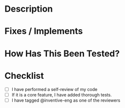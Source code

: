 # Description
<!--- Describe your changes here -->

# Fixes / Implements
<!--- Link issue ticket or story here -->
<!--- For Jira, you can use the [IA-XXXX] shorthand -->

# How Has This Been Tested?
<!--- Describe the tests you ran to verify things work -->
<!--- List tests that you have added if the change is for something new -->

# Checklist
<!--- list of things to check before requesting for review -->
- [ ] I have performed a self-review of my code
- [ ] If it is a core feature, I have added thorough tests.
- [ ] I have tagged @inventive-eng as one of the reviewers
